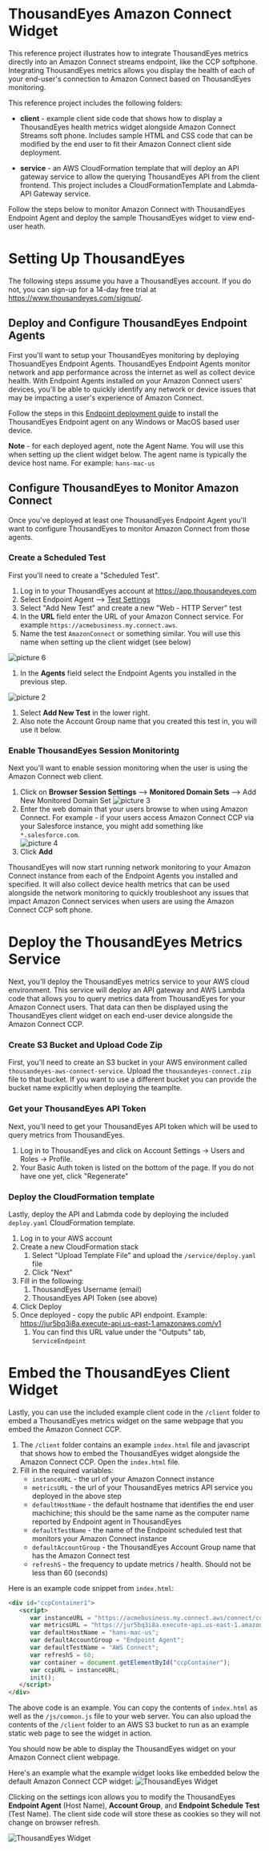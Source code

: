 # ThousandEyes Amazon Connect Widget

This reference project illustrates how to integrate ThousandEyes metrics directly into an Amazon Connect streams endpoint, like the CCP softphone. Integrating ThousandEyes metrics allows you display the health of each of your end-user's connection to Amazon Connect based on ThousandEyes monitoring.

This reference project includes the following folders:

* **client** - example client side code that shows how to display a ThousandEyes health metrics widget alongside Amazon Connect Streams soft phone. Includes sample HTML and CSS code that can be modified by the end user to fit their Amazon Connect client side deployment.
  
* **service** - an AWS CloudFormation template that will deploy an API gateway service to allow the querying ThousandEyes API from the client frontend. This project includes a CloudFormationTemplate and Labmda-API Gateway service.

Follow the steps below to monitor Amazon Connect with ThousandEyes Endpoint Agent and deploy the sample ThousandEyes widget to view end-user heath.
# Setting Up ThousandEyes
The following steps assume you have a ThousandEyes account. If you do not, you can sign-up for a 14-day free trial at https://www.thousandeyes.com/signup/.

## Deploy and Configure ThousandEyes Endpoint Agents
First you'll want to setup your ThousandEyes monitoring by deploying ThosuandEyes Endpoint Agents. ThousandEyes Endpoint Agents monitor network and app performance across the internet as well as collect device health. With Endpoint Agents installed on your Amazon Connect users' devices, you'll be able to quickly identify any network or device issues that may be impacting a user's experience of Amazon Connect.

Follow the steps in this [Endpoint deployment guide](https://docs.thousandeyes.com/product-documentation/global-vantage-points/endpoint-agents/quick-guide-on-endpoint-agent#configuring-and-deploying-the-endpoint-agent) to install the ThousandEyes Endpoint agent on any Windows or MacOS based user device.

**Note** - for each deployed agent, note the Agent Name. You will use this when setting up the client widget below. The agent name is typically the device host name. For example: `hans-mac-us`

## Configure ThousandEyes to Monitor Amazon Connect
Once you've deployed at least one ThousandEyes Endpoint Agent you'll want to configure ThousandEyes to monitor Amazon Connect from those agents. 

### Create a Scheduled Test
First you'll need to create a "Scheduled Test".

1) Log in to your ThousandEyes account at https://app.thousandeyes.com
2) Select Endpoint Agent --> [Test Settings](https://app.thousandeyes.com/endpoint/test-settings/) 
3) Select "Add New Test" and create a new "Web - HTTP Server" test
4) In the **URL** field enter the URL of your Amazon Connect service. For example `https://acmebusiness.my.connect.aws`.  
5) Name the test `AmazonConnect` or something similar. You will use this name when setting up the client widget (see below)
   
![picture 6](readme/4afef72d2e22df4fa144f4786af74bc24416362565f1d3d2b411539eaeb50157.png)  
1) In the **Agents** field select the Endpoint Agents you installed in the previous step. 
   
![picture 2](readme/21828ef52af6622212d8453046bd3d395245bf391fe90b968538968978af57ab.png)  
1) Select **Add New Test** in the lower right.
2) Also note the Account Group name that you created this test in, you will use it below.
### Enable ThousandEyes Session Monitorintg
Next you'll want to enable session monitoring when the user is using the Amazon Connect web client. 
1) Click on **Browser Session Settings** --> **Monitored Domain Sets** --> Add New Monitored Domain Set
![picture 3](readme/886974b69ba1a66a50dd5e4bac96bf3a05201487993581d9f3f2a1abbd1fcea1.png)
2) Enter the web domain that your users browse to when using Amazon Connect. For example - if your users access Amazon Connect CCP via your Salesforce instance, you might add something like `*.salesforce.com`.  
![picture 4](readme/7b174a617a0bdf4cff1eace3b8a94bab5dc8b96f1445867cb5c2724fa838752c.png)  
3) Click **Add**
 
ThousandEyes will now start running network monitoring to your Amazon Connect instance from each of the Endpoint Agents you installed and specified. It will also collect device health metrics that can be used alongside the network monitoring to quickly troubleshoot any issues that impact Amazon Connect services when users are using the Amazon Connect CCP soft phone.
# Deploy the ThousandEyes Metrics Service
Next, you'll deploy the ThousandEyes metrics service to your AWS cloud environment. This service will deploy an API gateway and AWS Lambda code that allows you to query metrics data from ThousandEyes for your Amazon Connect users. That data can then be displayed using the ThousandEyes client widget on each end-user device alongside the Amazon Connect CCP.  

### Create S3 Bucket and Upload Code Zip
First, you'll need to create an S3 bucket in your AWS environment called `thousandeyes-aws-connect-service`. Upload the `thousandeyes-connect.zip` file to that bucket. If you want to use a different bucket you can provide the bucket name explicitly when deploying the teamplte.
### Get your ThousandEyes API Token
Next, you'll need to get your ThousandEyes API token which will be used to query metrics from ThousandEyes.  
   1) Log in to ThousandEyes and click on Account Settings -> Users and Roles -> Profile.
   2) Your Basic Auth token is listed on the bottom of the page. If you do not have one yet, click "Regenerate"

### Deploy the CloudFormation template
Lastly, deploy the API and Labmda code by deploying the included `deploy.yaml` CloudFormation template.
   1) Log in to your AWS account
   2) Create a new CloudFormation stack
      1) Select "Upload Template File" and upload the `/service/deploy.yaml` file
      2) Click "Next"
   3) Fill in the following:
      1) ThousandEyes Username (email)
      2) ThousandEyes API Token (see above)
   4) Click Deploy
   5) Once deployed - copy the public API endpoint. Example: https://jur5bq3i8a.execute-api.us-east-1.amazonaws.com/v1
      1) You can find this URL value under the "Outputs" tab, `ServiceEndpoint`
   
# Embed the ThousandEyes Client Widget
Lastly, you can use the included example client code in the `/client` folder to embed a ThousandEyes metrics widget on the same webpage that you embed the Amazon Connect CCP. 
1) The `/client` folder contains an example `index.html` file and javascript that shows how to embed the ThousandEyes widget alongside the Amazon Connect CCP. Open the `index.html` file.
2) Fill in the required variables:
   * `instanceURL` - the url of your Amazon Connect instance
   * `metricsURL` - the url of your ThousandEyes metrics API service you deployed in the above step
   * `defaultHostName` - the default hostname that identifies the end user machichine; this should be the same name as the computer name reported by Endpoint agent in ThousandEyes
   * `defaultTestName` - the name of the Endpoint scheduled test that monitors your Amazon Connect instance
   * `defaultAccountGroup` - the ThousandEyes Account Group name that has the Amazon Connect test
   * `refreshS` - the frequency to update metrics / health. Should not be less than 60 (seconds)

Here is an example code snippet from `index.html`:

```html
<div id="ccpContainer1">
   <script>
      var instanceURL = "https://acmebusiness.my.connect.aws/connect/ccp#/";
      var metricsURL = "https://jur5bq3i8a.execute-api.us-east-1.amazonaws.com/v1";
      var defaultHostName = "hans-mac-us";
      var defaultAccountGroup = "Endpoint Agent";
      var defaultTestName = "AWS Connect";
      var refreshS = 60;
      var container = document.getElementById("ccpContainer");
      var ccpURL = instanceURL;
      init();
   </script>
</div>
```

The above code is an example. You can copy the contents of `index.html` as well as the `/js/common.js` file to your web server. You can also upload the contents of the `/client` folder to an AWS S3 bucket to run as an example static web page to see the widget in action.

You should now be able to display the ThousandEyes widget on your Amazon Connect client webpage. 

Here's an example what the example widget looks like embedded below the default Amazon Connect CCP widget:
![ThousandEyes Widget](readme/68d7692526818e654e8634772345ad121e46fa73dfb1c1635a07158e3cbc6d11.png) 

Clicking on the settings icon allows you to modify the ThousandEyes **Endpoint Agent** (Host Name), **Account Group**, and **Endpoint Schedule Test** (Test Name). The client side code will store these as cookies so they will not change on browser refresh.

![ThousandEyes Widget](readme/af5f36ab4772f710f6a216dbfb4b7f0696e4d94adde5b53046d914deff3d16ce.png)  
